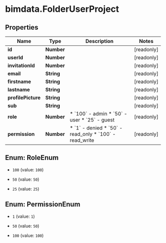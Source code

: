 # bimdata.FolderUserProject

## Properties

Name | Type | Description | Notes
------------ | ------------- | ------------- | -------------
**id** | **Number** |  | [readonly] 
**userId** | **Number** |  | [readonly] 
**invitationId** | **Number** |  | [readonly] 
**email** | **String** |  | [readonly] 
**firstname** | **String** |  | [readonly] 
**lastname** | **String** |  | [readonly] 
**profilePicture** | **String** |  | [readonly] 
**sub** | **String** |  | [readonly] 
**role** | **Number** | * &#x60;100&#x60; - admin * &#x60;50&#x60; - user * &#x60;25&#x60; - guest | [readonly] 
**permission** | **Number** | * &#x60;1&#x60; - denied * &#x60;50&#x60; - read_only * &#x60;100&#x60; - read_write | [readonly] 



## Enum: RoleEnum


* `100` (value: `100`)

* `50` (value: `50`)

* `25` (value: `25`)





## Enum: PermissionEnum


* `1` (value: `1`)

* `50` (value: `50`)

* `100` (value: `100`)




